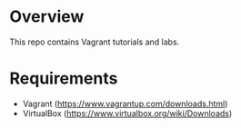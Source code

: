 # Overview

This repo contains Vagrant tutorials and labs.

# Requirements

- Vagrant (https://www.vagrantup.com/downloads.html)
- VirtualBox (https://www.virtualbox.org/wiki/Downloads)



